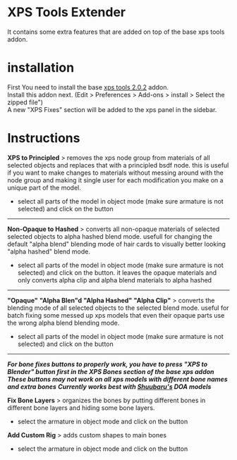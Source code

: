 # XPS Tools Extender
It contains some extra features that are added on top of the base xps tools addon.  

# installation
First You need to install the base [xps tools 2.0.2](https://github.com/johnzero7/XNALaraMesh/releases/tag/v2.0.2) addon.  
Install this addon next. (Edit > Preferences > Add-ons > install > Select the zipped file")  
A new "XPS Fixes" section will be added to the xps panel in the sidebar.

# Instructions
**XPS to Principled** > removes the xps node group from materials of all selected objects and replaces that with a principled bsdf node. this is useful if you want to make changes to materials without messing around with the node group and making it single user for each modification you make on a unique part of the model.  
- select all parts of the model in object mode (make sure armature is not selected) and click on the button  
___
**Non-Opaque to Hashed** > converts all non-opaque materials of selected selected objects to alpha hashed blend mode. usefull for changing the default "alpha blend" blending mode of hair cards to visually better looking "alpha hashed" blend mode.  
- select all parts of the model in object mode (make sure armature is not selected) and click on the button. it leaves the opaque materials and only converts alpha clip and alpha blend materials to alpha hashed
___
**"Opaque"** **"Alpha Blen"d** **"Alpha Hashed"** **"Alpha Clip"** > converts the blending mode of all selected objects to the selected blend mode. useful for batch fixing some messed up xps models that even their opaque parts use the wrong alpha blend blending mode.   
- select all parts of the model in object mode (make sure armature is not selected) and click on the button    
___
**_For bone fixes buttons to properly work, you have to press "XPS to Blender" button first in the XPS Bones section of the base xps addon_**  
**_These buttons may not work on all xps models with different bone names and extra bones_**
**_Currently works best with [Shuubaru's](https://www.deviantart.com/shuubaru/gallery/all) DOA models_**   

**Fix Bone Layers** > organizes the bones by putting different bones in different bone layers and hiding some bone layers.   
- select the armature in object mode and click on the button

**Add Custom Rig** > adds custom shapes to main bones
- select the armature in object mode and click on the button
